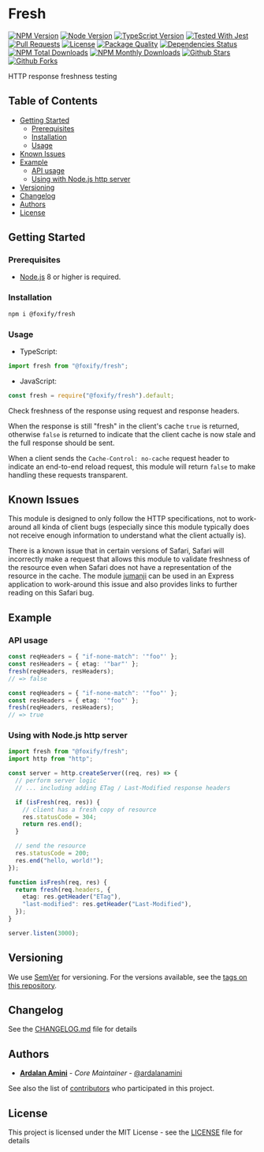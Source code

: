 # Fresh <!-- omit in toc -->

[![NPM Version][npm-image]][npm-url]
[![Node Version][node-version-image]][node-version-url]
[![TypeScript Version][typescript-version-image]][typescript-version-url]
[![Tested With Jest][jest-image]][jest-url]
[![Pull Requests][pulls-image]][pulls-url]
[![License][license-image]][license-url]
[![Package Quality][quality-image]][quality-url]
[![Dependencies Status][dependency-status-image]][dependency-status-url]
[![NPM Total Downloads][total-downloads-image]][total-downloads-url]
[![NPM Monthly Downloads][monthly-downloads-image]][monthly-downloads-url]
[![Github Stars][stars-image]][stars-url]
[![Github Forks][forks-image]][forks-url]

HTTP response freshness testing

## Table of Contents

- [Getting Started](#getting-started)
    - [Prerequisites](#prerequisites)
    - [Installation](#installation)
    - [Usage](#usage)
- [Known Issues](#known-issues)
- [Example](#example)
    - [API usage](#api-usage)
    - [Using with Node.js http server](#using-with-nodejs-http-server)
- [Versioning](#versioning)
- [Changelog](#changelog)
- [Authors](#authors)
- [License](#license)

## Getting Started

### Prerequisites

- [Node.js](https://nodejs.org/en/download) 8 or higher is required.

### Installation

```bash
npm i @foxify/fresh
```

### Usage

- TypeScript:

```typescript
import fresh from "@foxify/fresh";
```

- JavaScript:

```javascript
const fresh = require("@foxify/fresh").default;
```

Check freshness of the response using request and response headers.

When the response is still "fresh" in the client's cache `true` is
returned, otherwise `false` is returned to indicate that the client
cache is now stale and the full response should be sent.

When a client sends the `Cache-Control: no-cache` request header to
indicate an end-to-end reload request, this module will return `false`
to make handling these requests transparent.

## Known Issues

This module is designed to only follow the HTTP specifications, not
to work-around all kinda of client bugs (especially since this module
typically does not receive enough information to understand what the
client actually is).

There is a known issue that in certain versions of Safari, Safari
will incorrectly make a request that allows this module to validate
freshness of the resource even when Safari does not have a
representation of the resource in the cache. The module
[jumanji](https://www.npmjs.com/package/jumanji) can be used in
an Express application to work-around this issue and also provides
links to further reading on this Safari bug.

## Example

### API usage

```typescript
const reqHeaders = { "if-none-match": '"foo"' };
const resHeaders = { etag: '"bar"' };
fresh(reqHeaders, resHeaders);
// => false

const reqHeaders = { "if-none-match": '"foo"' };
const resHeaders = { etag: '"foo"' };
fresh(reqHeaders, resHeaders);
// => true
```

### Using with Node.js http server

```typescript
import fresh from "@foxify/fresh";
import http from "http";

const server = http.createServer((req, res) => {
  // perform server logic
  // ... including adding ETag / Last-Modified response headers

  if (isFresh(req, res)) {
    // client has a fresh copy of resource
    res.statusCode = 304;
    return res.end();
  }

  // send the resource
  res.statusCode = 200;
  res.end("hello, world!");
});

function isFresh(req, res) {
  return fresh(req.headers, {
    etag: res.getHeader("ETag"),
    "last-modified": res.getHeader("Last-Modified"),
  });
}

server.listen(3000);
```

## Versioning

We use [SemVer](http://semver.org) for versioning. For the versions available, see the [tags on this repository](https://github.com/foxifyjs/fresh/tags).

## Changelog

See the [CHANGELOG.md](CHANGELOG.md) file for details

## Authors

- [**Ardalan Amini**](https://ardalanamini.com) - _Core Maintainer_ - [@ardalanamini](https://github.com/ardalanamini)

See also the list of [contributors](https://github.com/foxifyjs/fresh/contributors) who participated in this project.

## License

This project is licensed under the MIT License - see the [LICENSE](LICENSE) file for details

[npm-image]: https://img.shields.io/npm/v/@foxify/fresh.svg
[npm-url]: https://www.npmjs.com/package/@foxify/fresh
[node-version-image]: https://img.shields.io/node/v/@foxify/fresh.svg
[node-version-url]: https://nodejs.org
[typescript-version-image]: https://img.shields.io/npm/types/@foxify/fresh.svg
[typescript-version-url]: https://www.typescriptlang.org
[jest-image]: https://img.shields.io/badge/tested_with-jest-99424f.svg
[jest-url]: https://github.com/facebook/jest
[pulls-image]: https://img.shields.io/badge/PRs-Welcome-brightgreen.svg
[pulls-url]: https://github.com/foxifyjs/foxify/pulls
[license-image]: https://img.shields.io/github/license/foxifyjs/fresh.svg
[license-url]: https://github.com/foxifyjs/foxify/blob/main/packages/fresh/LICENSE
[quality-image]: http://npm.packagequality.com/shield/%40foxify%2Ffresh.svg
[quality-url]: http://packagequality.com/#?package=@foxify/fresh
[dependency-status-image]: https://david-dm.org/foxifyjs/fresh.svg
[dependency-status-url]: https://david-dm.org/foxifyjs/fresh
[total-downloads-image]: https://img.shields.io/npm/dt/@foxify/fresh.svg
[total-downloads-url]: https://www.npmjs.com/package/@foxify/fresh
[monthly-downloads-image]: https://img.shields.io/npm/dm/@foxify/fresh.svg
[monthly-downloads-url]: https://www.npmjs.com/package/@foxify/fresh
[stars-image]: https://img.shields.io/github/stars/foxifyjs/foxify.svg?style=social
[stars-url]: https://github.com/foxifyjs/foxify
[forks-image]: https://img.shields.io/github/forks/foxifyjs/fresh.svg?style=social&label=Fork
[forks-url]: https://github.com/foxifyjs/foxify
